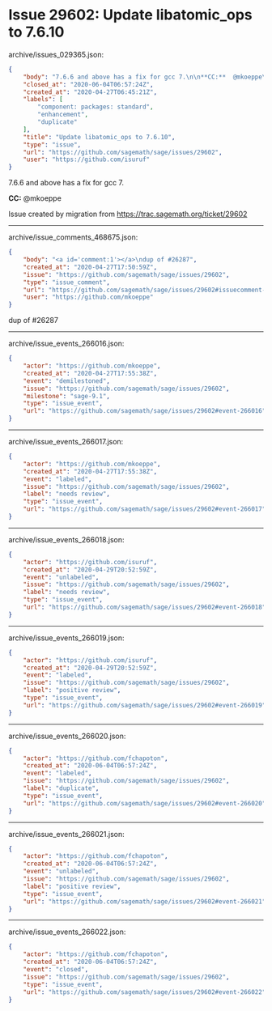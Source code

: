 # Issue 29602: Update libatomic_ops to 7.6.10

archive/issues_029365.json:
```json
{
    "body": "7.6.6 and above has a fix for gcc 7.\n\n**CC:**  @mkoeppe\n\nIssue created by migration from https://trac.sagemath.org/ticket/29602\n\n",
    "closed_at": "2020-06-04T06:57:24Z",
    "created_at": "2020-04-27T06:45:21Z",
    "labels": [
        "component: packages: standard",
        "enhancement",
        "duplicate"
    ],
    "title": "Update libatomic_ops to 7.6.10",
    "type": "issue",
    "url": "https://github.com/sagemath/sage/issues/29602",
    "user": "https://github.com/isuruf"
}
```
7.6.6 and above has a fix for gcc 7.

**CC:**  @mkoeppe

Issue created by migration from https://trac.sagemath.org/ticket/29602





---

archive/issue_comments_468675.json:
```json
{
    "body": "<a id='comment:1'></a>\ndup of #26287",
    "created_at": "2020-04-27T17:50:59Z",
    "issue": "https://github.com/sagemath/sage/issues/29602",
    "type": "issue_comment",
    "url": "https://github.com/sagemath/sage/issues/29602#issuecomment-468675",
    "user": "https://github.com/mkoeppe"
}
```

<a id='comment:1'></a>
dup of #26287



---

archive/issue_events_266016.json:
```json
{
    "actor": "https://github.com/mkoeppe",
    "created_at": "2020-04-27T17:55:38Z",
    "event": "demilestoned",
    "issue": "https://github.com/sagemath/sage/issues/29602",
    "milestone": "sage-9.1",
    "type": "issue_event",
    "url": "https://github.com/sagemath/sage/issues/29602#event-266016"
}
```



---

archive/issue_events_266017.json:
```json
{
    "actor": "https://github.com/mkoeppe",
    "created_at": "2020-04-27T17:55:38Z",
    "event": "labeled",
    "issue": "https://github.com/sagemath/sage/issues/29602",
    "label": "needs review",
    "type": "issue_event",
    "url": "https://github.com/sagemath/sage/issues/29602#event-266017"
}
```



---

archive/issue_events_266018.json:
```json
{
    "actor": "https://github.com/isuruf",
    "created_at": "2020-04-29T20:52:59Z",
    "event": "unlabeled",
    "issue": "https://github.com/sagemath/sage/issues/29602",
    "label": "needs review",
    "type": "issue_event",
    "url": "https://github.com/sagemath/sage/issues/29602#event-266018"
}
```



---

archive/issue_events_266019.json:
```json
{
    "actor": "https://github.com/isuruf",
    "created_at": "2020-04-29T20:52:59Z",
    "event": "labeled",
    "issue": "https://github.com/sagemath/sage/issues/29602",
    "label": "positive review",
    "type": "issue_event",
    "url": "https://github.com/sagemath/sage/issues/29602#event-266019"
}
```



---

archive/issue_events_266020.json:
```json
{
    "actor": "https://github.com/fchapoton",
    "created_at": "2020-06-04T06:57:24Z",
    "event": "labeled",
    "issue": "https://github.com/sagemath/sage/issues/29602",
    "label": "duplicate",
    "type": "issue_event",
    "url": "https://github.com/sagemath/sage/issues/29602#event-266020"
}
```



---

archive/issue_events_266021.json:
```json
{
    "actor": "https://github.com/fchapoton",
    "created_at": "2020-06-04T06:57:24Z",
    "event": "unlabeled",
    "issue": "https://github.com/sagemath/sage/issues/29602",
    "label": "positive review",
    "type": "issue_event",
    "url": "https://github.com/sagemath/sage/issues/29602#event-266021"
}
```



---

archive/issue_events_266022.json:
```json
{
    "actor": "https://github.com/fchapoton",
    "created_at": "2020-06-04T06:57:24Z",
    "event": "closed",
    "issue": "https://github.com/sagemath/sage/issues/29602",
    "type": "issue_event",
    "url": "https://github.com/sagemath/sage/issues/29602#event-266022"
}
```
